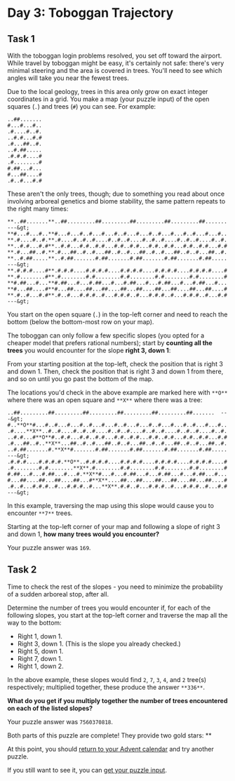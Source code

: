 # Day 3: Toboggan Trajectory 
## Task 1
With the toboggan login problems resolved, you set off toward the airport. While travel by toboggan might be easy, it's certainly not safe: there's <span title="It looks like the toboggan steering system even runs on Intcode! Good thing you don't have to modify it.">very minimal steering</span> and the area is covered in trees. You'll need to see which angles will take you near the fewest trees.

Due to the local geology, trees in this area only grow on exact integer coordinates in a grid. You make a map (your puzzle input) of the open squares (`.`) and trees (`#`) you can see. For example:
```
..##.......
#...#...#..
.#....#..#.
..#.#...#.#
.#...##..#.
..#.##.....
.#.#.#....#
.#........#
#.##...#...
#...##....#
.#..#...#.#
```

These aren't the only trees, though; due to something you read about once involving arboreal genetics and biome stability, the same pattern repeats to the right many times:
```
**..##.......**..##.........##.........##.........##.........##.......  ---&gt;
**#...#...#..**#...#...#..#...#...#..#...#...#..#...#...#..#...#...#..
**.#....#..#.**.#....#..#..#....#..#..#....#..#..#....#..#..#....#..#.
**..#.#...#.#**..#.#...#.#..#.#...#.#..#.#...#.#..#.#...#.#..#.#...#.#
**.#...##..#.**.#...##..#..#...##..#..#...##..#..#...##..#..#...##..#.
**..#.##.....**..#.##.......#.##.......#.##.......#.##.......#.##.....  ---&gt;
**.#.#.#....#**.#.#.#....#.#.#.#....#.#.#.#....#.#.#.#....#.#.#.#....#
**.#........#**.#........#.#........#.#........#.#........#.#........#
**#.##...#...**#.##...#...#.##...#...#.##...#...#.##...#...#.##...#...
**#...##....#**#...##....##...##....##...##....##...##....##...##....#
**.#..#...#.#**.#..#...#.#.#..#...#.#.#..#...#.#.#..#...#.#.#..#...#.#  ---&gt;
```

You start on the open square (`.`) in the top-left corner and need to reach the bottom (below the bottom-most row on your map).

The toboggan can only follow a few specific slopes (you opted for a cheaper model that prefers rational numbers); start by **counting all the trees** you would encounter for the slope **right 3, down 1**:

From your starting position at the top-left, check the position that is right 3 and down 1. Then, check the position that is right 3 and down 1 from there, and so on until you go past the bottom of the map.

The locations you'd check in the above example are marked here with `**O**` where there was an open square and `**X**` where there was a tree:
```
..##.........##.........##.........##.........##.........##.......  ---&gt;
#..**O**#...#..#...#...#..#...#...#..#...#...#..#...#...#..#...#...#..
.#....**X**..#..#....#..#..#....#..#..#....#..#..#....#..#..#....#..#.
..#.#...#**O**#..#.#...#.#..#.#...#.#..#.#...#.#..#.#...#.#..#.#...#.#
.#...##..#..**X**...##..#..#...##..#..#...##..#..#...##..#..#...##..#.
..#.##.......#.**X**#.......#.##.......#.##.......#.##.......#.##.....  ---&gt;
.#.#.#....#.#.#.#.**O**..#.#.#.#....#.#.#.#....#.#.#.#....#.#.#.#....#
.#........#.#........**X**.#........#.#........#.#........#.#........#
#.##...#...#.##...#...#.**X**#...#...#.##...#...#.##...#...#.##...#...
#...##....##...##....##...#**X**....##...##....##...##....##...##....#
.#..#...#.#.#..#...#.#.#..#...**X**.#.#..#...#.#.#..#...#.#.#..#...#.#  ---&gt;
```

In this example, traversing the map using this slope would cause you to encounter `**7**` trees.

Starting at the top-left corner of your map and following a slope of right 3 and down 1, **how many trees would you encounter?**

Your puzzle answer was `169`.
## Task 2
Time to check the rest of the slopes - you need to minimize the probability of a sudden arboreal stop, after all.

Determine the number of trees you would encounter if, for each of the following slopes, you start at the top-left corner and traverse the map all the way to the bottom:

 - Right 1, down 1.
 - Right 3, down 1. (This is the slope you already checked.)
 - Right 5, down 1.
 - Right 7, down 1.
 - Right 1, down 2.

In the above example, these slopes would find `2`, `7`, `3`, `4`, and `2` tree(s) respectively; multiplied together, these produce the answer `**336**`.

**What do you get if you multiply together the number of trees encountered on each of the listed slopes?**

Your puzzle answer was `7560370818`.
<p class="day-success">Both parts of this puzzle are complete! They provide two gold stars: **

At this point, you should <a href="/2020">return to your Advent calendar</a> and try another puzzle.

If you still want to see it, you can <a href="3/input" target="_blank">get your puzzle input</a>.